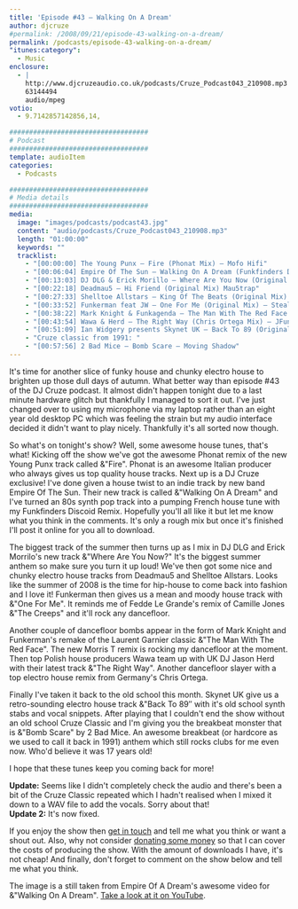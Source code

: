 ```yaml
---
title: 'Episode #43 – Walking On A Dream'
author: djcruze
#permalink: /2008/09/21/episode-43-walking-on-a-dream/
permalink: /podcasts/episode-43-walking-on-a-dream/
"itunes:category":
  - Music
enclosure:
  - |
    http://www.djcruzeaudio.co.uk/podcasts/Cruze_Podcast043_210908.mp3
    63144494
    audio/mpeg
votio:
  - 9.7142857142856,14,

###################################
# Podcast
###################################
template: audioItem
categories:
  - Podcasts

###################################
# Media details
###################################
media:
  image: "images/podcasts/podcast43.jpg"
  content: "audio/podcasts/Cruze_Podcast043_210908.mp3"
  length: "01:00:00"
  keywords: ""
  tracklist:
    - "[00:00:00] The Young Punx – Fire (Phonat Mix) – Mofo Hifi"
    - "[00:06:04] Empire Of The Sun – Walking On A Dream (Funkfinders Discoid Remix) – CDR"
    - "[00:13:03] DJ DLG & Erick Morillo – Where Are You Now (Original Mix) – Subliminal"
    - "[00:22:18] Deadmau5 – Hi Friend (Original Mix) Mau5trap"
    - "[00:27:33] Shelltoe Allstars – King Of The Beats (Original Mix) – Hoxton Whores"
    - "[00:33:52] Funkerman feat JW – One For Me (Original Mix) – Stealth"
    - "[00:38:22] Mark Knight & Funkagenda – The Man With The Red Face (Morris T Remix) – Oxyd"
    - "[00:43:54] Wawa & Herd – The Right Way (Chris Ortega Mix) – JFunk Recordings"
    - "[00:51:09] Ian Widgery presents Skynet UK – Back To 89 (Original Mix) 852 Recordings"
    - "Cruze classic from 1991: "
    - "[00:57:56] 2 Bad Mice – Bomb Scare – Moving Shadow"
---
```


It's time for another slice of funky house and chunky electro house to brighten up those dull days of autumn. What better way than episode #43 of the DJ Cruze podcast. It almost didn't happen tonight due to a last minute hardware glitch but thankfully I managed to sort it out. I've just changed over to using my microphone via my laptop rather than an eight year old desktop PC which was feeling the strain but my audio interface decided it didn't want to play nicely. Thankfully it's all sorted now though.

So what's on tonight's show? Well, some awesome house tunes, that's what! Kicking off the show we've got the awesome Phonat remix of the new Young Punx track called &"Fire". Phonat is an awesome Italian producer who always gives us top quality house tracks. Next up is a DJ Cruze exclusive! I've done given a house twist to an indie track by new band Empire Of The Sun. Their new track is called &"Walking On A Dream" and I've turned an 80s synth pop track into a pumping French house tune with my Funkfinders Discoid Remix. Hopefully you'll all like it but let me know what you think in the comments. It's only a rough mix but once it's finished I'll post it online for you all to download.

The biggest track of the summer then turns up as I mix in DJ DLG and Erick Morrilo's new track &"Where Are You Now?" It's the biggest summer anthem so make sure you turn it up loud! We've then got some nice and chunky electro house tracks from Deadmau5 and Shelltoe Allstars. Looks like the summer of 2008 is the time for hip-house to come back into fashion and I love it! Funkerman then gives us a mean and moody house track with &"One For Me". It reminds me of Fedde Le Grande's remix of Camille Jones &"The Creeps" and it'll rock any dancefloor.

Another couple of dancefloor bombs appear in the form of Mark Knight and Funkerman's remake of the Laurent Garnier classic &"The Man With The Red Face". The new Morris T remix is rocking my dancefloor at the moment. Then top Polish house producers Wawa team up with UK DJ Jason Herd with their latest track &"The Right Way". Another dancefloor slayer with a top electro house remix from Germany's Chris Ortega.

Finally I've taken it back to the old school this month. Skynet UK give us a retro-sounding electro house track &"Back To 89&#8243; with it's old school synth stabs and vocal snippets. After playing that I couldn't end the show without an old school Cruze Classic and I'm giving you the breakbeat monster that is &"Bomb Scare" by 2 Bad Mice. An awesome breakbeat (or hardcore as we used to call it back in 1991) anthem which still rocks clubs for me even now. Who'd believe it was 17 years old!

I hope that these tunes keep you coming back for more!

**Update:** Seems like I didn't completely check the audio and there's been a bit of the Cruze Classic repeated which I hadn't realised when I mixed it down to a WAV file to add the vocals. Sorry about that!  
**Update 2:** It's now fixed.

If you enjoy the show then [get in touch][2] and tell me what you think or want a shout out. Also, why not consider [donating some money][3] so that I can cover the costs of producing the show. With the amount of downloads I have, it's not cheap! And finally, don't forget to comment on the show below and tell me what you think.

The image is a still taken from Empire Of A Dream's awesome video for &"Walking On A Dream". [Take a look at it on YouTube][6].

 [1]: http://www.djcruze.co.uk/cms/wp-content/uploads/2008/09/podcast43.jpg
 [2]: /cms/contact/
 [3]: http://www.dreamhost.com/donate.cgi?id=8244
 [4]: http://www.djcruze.co.uk/cms/wp-content/DownloadButton.gif
 [5]: http://www.djcruzeaudio.co.uk/podcasts/Cruze_Podcast043_210908.mp3
 [6]: http://www.youtube.com/watch?v=zmM2RwlxGt0